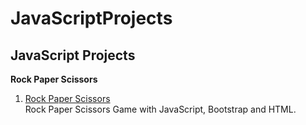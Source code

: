 # JavaScriptProjects

## JavaScript Projects

**Rock Paper Scissors**
1. [Rock Paper Scissors]()<br>
    Rock Paper Scissors Game with JavaScript, Bootstrap and HTML.